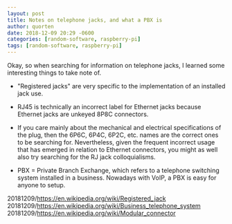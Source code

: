 ```yaml
---
layout: post
title: Notes on telephone jacks, and what a PBX is
author: quorten
date: 2018-12-09 20:29 -0600
categories: [random-software, raspberry-pi]
tags: [random-software, raspberry-pi]
---
```


Okay, so when searching for information on telephone jacks, I learned
some interesting things to take note of.

* "Registered jacks" are very specific to the implementation
  of an installed jack use.

* RJ45 is technically an incorrect label for Ethernet jacks because
  Ethernet jacks are unkeyed 8P8C connectors.

* If you care mainly about the mechanical and electrical
  specifications of the plug, then the 6P6C, 6P4C, 6P2C, etc. names
  are the correct ones to be searching for.  Nevertheless, given the
  frequent incorrect usage that has emerged in relation to Ethernet
  connectors, you might as well also try searching for the RJ jack
  colloquialisms.

* PBX = Private Branch Exchange, which refers to a telephone switching
  system installed in a business.  Nowadays with VoIP, a PBX is easy
  for anyone to setup.

20181209/https://en.wikipedia.org/wiki/Registered_jack  
20181209/https://en.wikipedia.org/wiki/Business_telephone_system  
20181209/https://en.wikipedia.org/wiki/Modular_connector
